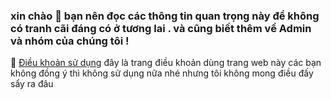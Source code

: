 ### xin chào 👋 bạn nên đọc các thông tin quan trọng này để không có tranh cãi đáng có ở tương lai . và cũng biết thêm về Admin và nhóm của chúng tôi !

📗 [Điều khoản sử dụng](https://github.com/vuminhngocpt/h-ng-d-n) đây là trang điều khoản dùng trang web này các bạn không đồng ý thì không sử dụng nữa nhé nhưng tôi không mong điều đấy sẩy ra đâu 
